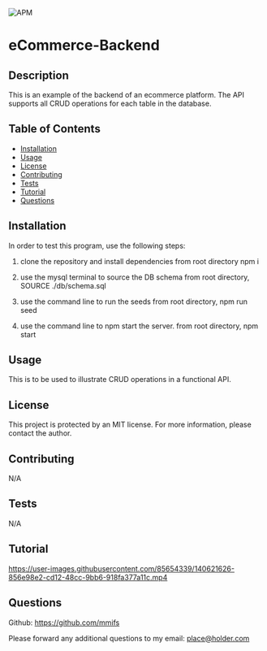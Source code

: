 ![APM](https://img.shields.io/apm/l/vim-mode?style=plastic)
# eCommerce-Backend 

## Description

This is an example of the backend of an ecommerce platform. The API supports all CRUD operations for each table in the database.

## Table of Contents

* [Installation](#installation)
* [Usage](#usage)
* [License](#license)
* [Contributing](#contributing)
* [Tests](#tests)
* [Tutorial](#tutorial)
* [Questions](#questions)


## Installation

In order to test this program, use the following steps:

1. clone the repository and install dependencies
    from root directory
        npm i

2. use the mysql terminal to source the DB schema
    from root directory,
        SOURCE ./db/schema.sql

3. use the command line to run the seeds
    from root directory,
        npm run seed

4. use the command line to npm start the server.
    from root directory,
        npm start

## Usage

This is to be used to illustrate CRUD operations in a functional API.


## License

This project is protected by an MIT license. For more information, please contact the author.


## Contributing

N/A


## Tests

N/A

## Tutorial


https://user-images.githubusercontent.com/85654339/140621626-856e98e2-cd12-48cc-9bb6-918fa377a11c.mp4


## Questions

Github: https://github.com/mmifs

Please forward any additional questions to my email: place@holder.com
